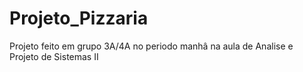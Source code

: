 # Projeto_Pizzaria
Projeto feito em grupo 3A/4A no periodo manhâ na aula de Analise e Projeto de Sistemas II
